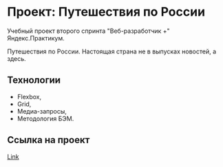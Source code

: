 # Проект: Путешествия по России

Учебный проект второго спринта "Веб-разработчик +" Яндекс.Практикум.

Путешествия по России. Настоящая страна не в выпусках новостей, а здесь.

## Технологии

- Flexbox,
- Grid,
- Медиа-запросы,
- Методология БЭМ.

## Ссылка на проект 

[Link](https://onyxd3v.github.io/russian-travel/)
